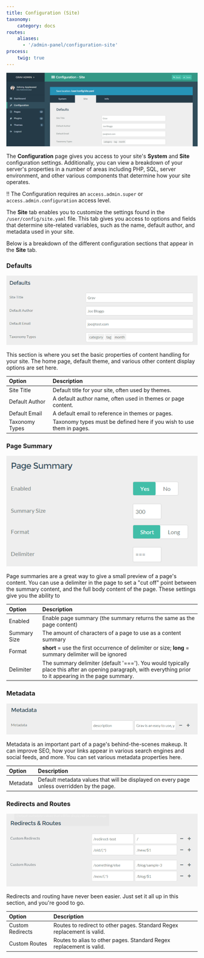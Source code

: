 ```yaml
---
title: Configuration (Site)
taxonomy:
    category: docs
routes:
    aliases:
      - '/admin-panel/configuration-site'
process:
    twig: true
---
```


![Admin Configuration](configuration_site.png?classes=shadow)

The **Configuration** page gives you access to your site's **System** and **Site** configuration settings. Additionally, you can view a breakdown of your server's properties in a number of areas including PHP, SQL, server environment, and other various components that determine how your site operates.

!! The Configuration requires an `access.admin.super` or `access.admin.configuration` access level.

The **Site** tab enables you to customize the settings found in the `/user/config/site.yaml` file. This tab gives you access to options and fields that determine site-related variables, such as the name, default author, and metadata used in your site.

Below is a breakdown of the different configuration sections that appear in the **Site** tab.

### Defaults

![Admin Configuration](configuration_system_defaults.png?classes=shadow)

This section is where you set the basic properties of content handling for your site. The home page, default theme, and various other content display options are set here.

| Option         | Description                                                           |
| :-----         | :-----                                                                |
| Site Title     | Default title for your site, often used by themes.                    |
| Default Author | A default author name, often used in themes or page content.          |
| Default Email  | A default email to reference in themes or pages.                      |
| Taxonomy Types | Taxonomy types must be defined here if you wish to use them in pages. |


### Page Summary

![Admin Configuration](configuration_system_page.png?classes=shadow)

Page summaries are a great way to give a small preview of a page's content. You can use a delimiter in the page to set a "cut off" point between the summary content, and the full body content of the page. These settings give you the ability to


| Option       | Description                                                                                                                                                  |
| :-----       | :-----                                                                                                                                                       |
| Enabled      | Enable page summary (the summary returns the same as the page content)                                                                                       |
| Summary Size | The amount of characters of a page to use as a content summary                                                                                               |
| Format       | **short** = use the first occurrence of delimiter or size; **long** = summary delimiter will be ignored                                                      |
| Delimiter    | The summary delimiter (default '==='). You would typically place this after an opening paragraph, with everything prior to it appearing in the page summary. |

### Metadata

![Admin Configuration](configuration_system_metadata.png?classes=shadow)

Metadata is an important part of a page's behind-the-scenes makeup. It can improve SEO, how your links appear in various search engines and social feeds, and more. You can set various metadata properties here.

| Option   | Description                                                                                 |
| :-----   | :-----                                                                                      |
| Metadata | Default metadata values that will be displayed on every page unless overridden by the page. |

### Redirects and Routes

![Admin Configuration](configuration_system_redirects.png?classes=shadow)

Redirects and routing have never been easier. Just set it all up in this section, and you're good to go.

| Option           | Description                                                             |
| :-----           | :-----                                                                  |
| Custom Redirects | Routes to redirect to other pages. Standard Regex replacement is valid. |
| Custom Routes    | Routes to alias to other pages. Standard Regex replacement is valid.    |
